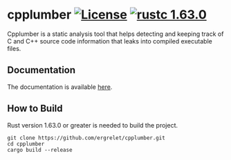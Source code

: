 # cpplumber [![License](https://img.shields.io/badge/license-GPL--3.0-blue.svg)](https://img.shields.io/badge/license-GPL--3.0-blue.svg) [![rustc 1.63.0](https://img.shields.io/badge/rust-1.63.0%2B-orange.svg)](https://img.shields.io/badge/rust-1.63.0%2B-orange.svg)

Cpplumber is a static analysis tool that helps detecting and keeping track of C
and C++ source code information that leaks into compiled executable files.

## Documentation

The documentation is available [here](https://github.com/ergrelet/cpplumber/blob/gh-pages/index.md).

## How to Build

Rust version 1.63.0 or greater is needed to build the project.

```
git clone https://github.com/ergrelet/cpplumber.git
cd cpplumber
cargo build --release
```
